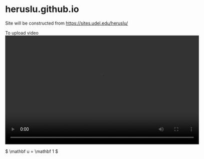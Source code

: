 # heruslu.github.io
Site will be constructed from
https://sites.udel.edu/heruslu/

To upload video
<video width="618" height="347" controls preload> 
    <source src="https://cpb-us-w2.wpmucdn.com/sites.udel.edu/dist/0/3513/files/2018/03/viscoelastic_waves_coupled_system_simulation-1ifd2cs.mp4" media="only screen and (min-device-width: 568px)"></source>
    <source src="https://cpb-us-w2.wpmucdn.com/sites.udel.edu/dist/0/3513/files/2018/03/viscoelastic_waves_coupled_system_simulation-1ifd2cs.mp4" media="only screen and (max-device-width: 568px)"></source>
</video>

$ \mathbf u = \mathbf 1 $
